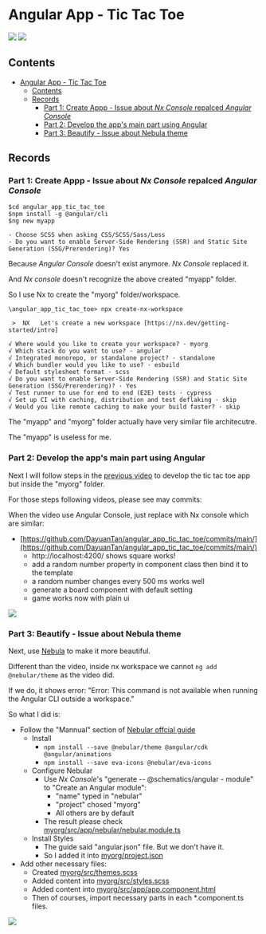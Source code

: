 # Angular App - Tic Tac Toe

![](media/final_appear.png)
![](media/demo_show_final_1280x880.gif)


## Contents
- [Angular App - Tic Tac Toe](#angular-app---tic-tac-toe)
  - [Contents](#contents)
  - [Records](#records)
    - [Part 1: Create Appp - Issue about *Nx Console* repalced *Angular Console*](#part-1-create-appp---issue-about-nx-console-repalced-angular-console)
    - [Part 2: Develop the app's main part using Angular](#part-2-develop-the-apps-main-part-using-angular)
    - [Part 3: Beautify - Issue about Nebula theme](#part-3-beautify---issue-about-nebula-theme)


## Records

### Part 1: Create Appp - Issue about *Nx Console* repalced *Angular Console*

```
$cd angular_app_tic_tac_toe
$npm install -g @angular/cli
$ng new myapp

- Choose SCSS when asking CSS/SCSS/Sass/Less
- Do you want to enable Server-Side Rendering (SSR) and Static Site Generation (SSG/Prerendering)? Yes
```

Because *Angular Console* doesn't exist anymore. *Nx Console* replaced it.

And *Nx console* doesn't recognize the above created "myapp" folder. 

So I use Nx to create the "myorg" folder/workspace.

```
\angular_app_tic_tac_toe> npx create-nx-workspace

 >  NX   Let's create a new workspace [https://nx.dev/getting-started/intro]

√ Where would you like to create your workspace? · myorg
√ Which stack do you want to use? · angular
√ Integrated monorepo, or standalone project? · standalone
√ Which bundler would you like to use? · esbuild
√ Default stylesheet format · scss
√ Do you want to enable Server-Side Rendering (SSR) and Static Site Generation (SSG/Prerendering)? · Yes
√ Test runner to use for end to end (E2E) tests · cypress
√ Set up CI with caching, distribution and test deflaking · skip
√ Would you like remote caching to make your build faster? · skip
```

The "myapp" and "myorg" folder actually have very similar file architecutre.

The "myapp" is useless for me.


### Part 2: Develop the app's main part using Angular


Next I will follow steps in the [previous video](https://www.youtube.com/watch?v=G0bBLvWXBvc&list=PL0vfts4VzfNjsTV_6i9a9iczMnthWqHzM&index=9) to develop the tic tac toe app but inside the "myorg" folder.


For those steps following videos, please see may commits:

When the video use Angular Console, just replace with Nx console which are similar:
- [https://github.com/DayuanTan/angular_app_tic_tac_toe/commits/main/](https://github.com/DayuanTan/angular_app_tic_tac_toe/commits/main/)
    - http://localhost:4200/ shows square works!
    - add a random number property in component class then bind it to the template
    - a random number changes every 500 ms works well
    - generate a board component with default setting
    - game works now with plain ui


![](media/demo_show_middle_1280x720.gif)


### Part 3: Beautify - Issue about Nebula theme

Next, use [Nebula](https://akveo.github.io/nebular/docs/guides/install-nebular#install-nebular) to make it more beautiful. 

Different than the video, inside nx workspace we cannot ```ng add @nebular/theme``` as the video did.

If we do, it shows error: "Error: This command is not available when running the Angular CLI outside a workspace."

So what I did is:
- Follow the "Mannual" section of [Nebular offcial guide](https://akveo.github.io/nebular/docs/guides/install-nebular#using-angular-cli)
    - Install
        - ```npm install --save @nebular/theme @angular/cdk @angular/animations```
        - ```npm install --save eva-icons @nebular/eva-icons```
    - Configure Nebular
        - Use *Nx Console*'s  "generate -- @schematics/angular - module" to "Create an Angular module":
            - "name" typed in "nebular"
            - "project" chosed "myorg"
            - All others are by default
        - The result please check [myorg/src/app/nebular/nebular.module.ts](myorg/src/app/nebular/nebular.module.ts)
    - Install Styles
        - The guide said "angular.json" file. But we don't have it.
        - So I added it into [myorg/project.json](myorg/project.json)
- Add other necessary files:
    - Created [myorg/src/themes.scss](myorg/src/themes.scss)
    - Added content into [myorg/src/styles.scss](myorg/src/styles.scss)
    - Added content into [myorg/src/app/app.component.html](myorg/src/app/app.component.html)
    - Then of courses, import necessary parts in each *.component.ts files. 


![](media/demo_show_final_1280x880.gif)